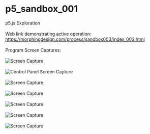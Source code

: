 # p5_sandbox_001
p5.js Exploration
<br />
<br />
Web link demonstrating active operation: https://morphingdesign.com/process/sandbox003/index_003.html
<br />
<br />
Program Screen Captures:
<br />
<br />
![Screen Capture](../master/img/screenCap000.PNG)
<br />
<br />
![Control Panel Screen Capture](../master/img/screenCap006.PNG)
<br />
<br />
![Screen Capture](../master/img/screenCap001.PNG)
<br />
<br />
![Screen Capture](../master/img/screenCap002.PNG)
<br />
<br />
![Screen Capture](../master/img/screenCap003.PNG)
<br />
<br />
![Screen Capture](../master/img/screenCap004.PNG)
<br />
<br />
![Screen Capture](../master/img/screenCap005.PNG)





